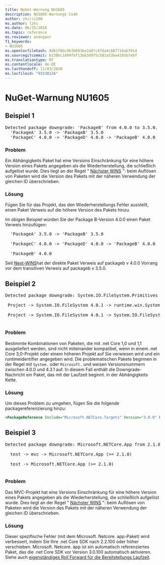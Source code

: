```yaml
---
title: NuGet-Warnung NU1605
description: NU1605-Warnungs Code
author: zhili1208
ms.author: lzhi
ms.date: 06/25/2018
ms.topic: reference
ms.reviewer: anangaur
f1_keywords:
- NU1605
ms.openlocfilehash: 8d62f8bc9b3b683be2a07c87da4cb87716abf914
ms.sourcegitcommit: b138bc1d49fbf13b63d975c581a53be4283b7ebf
ms.translationtype: MT
ms.contentlocale: de-DE
ms.lasthandoff: 11/03/2020
ms.locfileid: "93238126"
---
```

# <a name="nuget-warning-nu1605"></a>NuGet-Warnung NU1605

## <a name="example-1"></a>Beispiel 1

<pre>Detected package downgrade: 'PackageB' from 4.0.0 to 3.5.0. Reference the package directly from the project to select a different version.<br/>  'PackageA' 3.5.0 -> 'PackageB' 3.5.0<br/>  'PackageC' 4.0.0 -> 'PackageD' 4.0.0 -> 'PackageB' 4.0.0</pre>

### <a name="issue"></a>Problem
Ein Abhängigkeits Paket hat eine Versions Einschränkung für eine höhere Version eines Pakets angegeben als die Wiederherstellung, die schließlich aufgelöst wurde. Dies liegt an der Regel " [Nächster WINS](../../concepts/dependency-resolution.md#nearest-wins) ": beim Auflösen von Paketen wird die Version des Pakets mit der näheren Verwendung der gleichen ID überschrieben.

### <a name="solution"></a>Lösung
Fügen Sie für das Projekt, das den Wiederherstellungs Fehler ausstellt, einen Paket Verweis auf die höhere Version des Pakets hinzu.

Im obigen Beispiel würden Sie der Package B-Version 4.0.0 einen Paket Verweis hinzufügen:

<pre>
  'PackageA' 3.5.0 -> 'PackageB' 3.5.0<br/>
  'PackageC' 4.0.0 -> 'PackageD' 4.0.0 -> 'PackageB' 4.0.0<br/>
  'PackageB' 4.0.0
</pre>

Seit [Next-WINS](../../concepts/dependency-resolution.md#nearest-wins)hat der direkte Paket Verweis auf packageb v 4.0.0 Vorrang vor dem transitiven Verweis auf packageb v 3.5.0.

## <a name="example-2"></a>Beispiel 2
<pre>
Detected package downgrade: System.IO.FileSystem.Primitives from 4.3.0 to 4.0.1. Reference the package directly from the project to select a different version.</br>
 Project -> System.IO.FileSystem 4.0.1 -> runtime.win.System.IO.FileSystem 4.3.0 -> System.IO.FileSystem.Primitives (>= 4.3.0)</br>
 Project -> System.IO.FileSystem 4.0.1 -> System.IO.FileSystem.Primitives (>= 4.0.1)</br>
</pre>

### <a name="issue"></a>Problem 

Bestimmte Kombinationen von Paketen, die mit .net Core 1,0 und 1,1 ausgeliefert werden, sind nicht miteinander kompatibel, wenn in einem .net Core 3,0-Projekt oder einem höheren Projekt auf Sie verwiesen wird und ein runtimeidentifier angegeben wird.  Die problematischen Pakete beginnen in der Regel mit `System.` oder `Microsoft.` und weisen Versionsnummern zwischen 4.0.0 und 4.3.1 auf.  In diesem Fall enthält die Downgrade-Nachricht ein Paket, das mit der Laufzeit beginnt.<RID> in der Abhängigkeits Kette.

### <a name="solution"></a>Lösung

Um dieses Problem zu umgehen, fügen Sie die folgende packagereferenzierung hinzu:

```xml
<PackageReference Include="Microsoft.NETCore.Targets" Version="3.0.0" PrivateAssets="all" />
```

## <a name="example-3"></a>Beispiel 3

<pre>Detected package downgrade: Microsoft.NETCore.App from 2.1.8 to 2.1.0. Reference the package directly from the project to select a different version.<br/>
  test -> mvc -> Microsoft.NETCore.App (>= 2.1.8)<br/>
  test -> Microsoft.NETCore.App (>= 2.1.0)<br/>
</pre>

### <a name="issue"></a>Problem

Das MVC-Projekt hat eine Versions Einschränkung für eine höhere Version eines Pakets angegeben als die Wiederherstellung, die schließlich aufgelöst wurde. Dies liegt an der Regel " [Nächster WINS](../../concepts/dependency-resolution.md#nearest-wins) ": beim Auflösen von Paketen wird die Version des Pakets mit der näheren Verwendung der gleichen ID überschrieben.

### <a name="solution"></a>Lösung

Dieser spezifische Fehler (mit dem Microsoft. Netcore. app-Paket) wird verbessert, indem Sie Ihre .net Core SDK nach 2.2.100 oder höher verschieben. Microsoft. Netcore. app ist ein automatisch referenziertes Paket, das die .net Core SDK vor Version 3.0.100 automatisch aktivieren. Siehe auch [eigenständiges Roll Forward für die Bereitstellungs Laufzeit](/dotnet/core/deploying/runtime-patch-selection).
